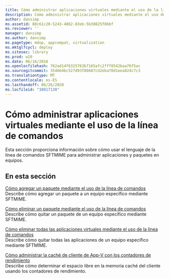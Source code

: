 ```yaml
---
title: Cómo administrar aplicaciones virtuales mediante el uso de la línea de comandos
description: Cómo administrar aplicaciones virtuales mediante el uso de la línea de comandos
author: dansimp
ms.assetid: 88c61c20-5243-4862-83eb-5b30825f8bbf
ms.reviewer: ''
manager: dansimp
ms.author: dansimp
ms.pagetype: mdop, appcompat, virtualization
ms.mktglfcycl: deploy
ms.sitesec: library
ms.prod: w10
ms.date: 06/16/2016
ms.openlocfilehash: 762ad14f6325763b7165afc2fff8542baa76f5ac
ms.sourcegitcommit: 354664bc527d93f80687cd2eba70d1eea024c7c3
ms.translationtype: MT
ms.contentlocale: es-ES
ms.lasthandoff: 06/26/2020
ms.locfileid: "10817130"
---
```

# Cómo administrar aplicaciones virtuales mediante el uso de la línea de comandos


Esta sección proporciona información sobre cómo usar el lenguaje de la línea de comandos SFTMIME para administrar aplicaciones y paquetes en equipos.

## En esta sección


<a href="" id="how-to-add-a-package-by-using-the-command-line"></a>[Cómo agregar un paquete mediante el uso de la línea de comandos](how-to-add-a-package-by-using-the-command-line.md)  
Describe cómo agregar un paquete a un equipo específico mediante SFTMIME.

<a href="" id="how-to-remove-a-package-by-using-the-command-line"></a>[Cómo eliminar un paquete mediante el uso de la línea de comandos](how-to-remove-a-package-by-using-the-command-line.md)  
Describe cómo quitar un paquete de un equipo específico mediante SFTMIME.

<a href="" id="how-to-delete-all-virtual-applications-by-using-the-command-line"></a>[Cómo eliminar todas las aplicaciones virtuales mediante el uso de la línea de comandos](how-to-delete-all-virtual-applications-by-using-the-command-line.md)  
Describe cómo quitar todas las aplicaciones de un equipo específico mediante SFTMIME.

<a href="" id="how-to-manage-the-app-v-client-cache-using-performance-counters"></a>[Cómo administrar la caché de cliente de App-V con los contadores de rendimiento](how-to-manage-the-app-v-client-cache-using-performance-counters.md)  
Describe cómo determinar el espacio libre en la memoria caché del cliente usando los contadores de rendimiento.

 

 





